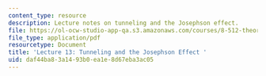 ```yaml
---
content_type: resource
description: Lecture notes on tunneling and the Josephson effect.
file: https://ol-ocw-studio-app-qa.s3.amazonaws.com/courses/8-512-theory-of-solids-ii-spring-2009/daf44ba83a1493b0ea1e8d67eba3ac05_MIT8_512s09_lec13.pdf
file_type: application/pdf
resourcetype: Document
title: 'Lecture 13: Tunneling and the Josephson Effect '
uid: daf44ba8-3a14-93b0-ea1e-8d67eba3ac05
---
```


